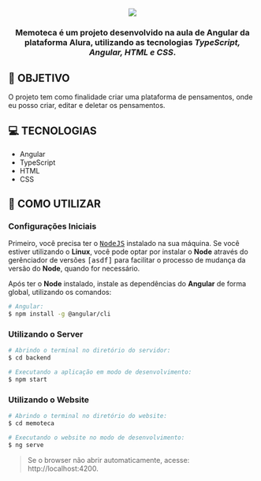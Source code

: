 <h1 align=center>
<img src="https://user-images.githubusercontent.com/75194076/203121294-1305b663-fc86-4a0d-b559-9162e7117224.jpg" />
</h1>



<h3 align="center">

Memoteca é um projeto desenvolvido na aula de Angular da plataforma Alura, utilizando as tecnologias ***TypeScript, Angular, HTML e CSS***.

</h3>

## **:rocket: OBJETIVO**

O projeto tem como finalidade criar uma plataforma de pensamentos, onde eu posso criar, editar e deletar os pensamentos. 

<!-- 
  ...
  Local Reservado para o GIF do projeto rodando.
  ...
-->

## **:computer: TECNOLOGIAS**

-  Angular
-  TypeScript
-  HTML
-  CSS

## **:wine_glass: COMO UTILIZAR**

### Configurações Iniciais

Primeiro, você precisa ter o <kbd>[NodeJS](https://nodejs.org/en/download/)</kbd> instalado na sua máquina. 
Se você estiver utilizando o **Linux**, você pode optar por instalar o **Node** através do gerênciador de versões <kbd>[asdf]</kbd> para facilitar o processo de mudança da versão do **Node**, quando for necessário.

Após ter o **Node** instalado, instale as dependências do **Angular** de forma global, utilizando os comandos:

```sh
# Angular:
$ npm install -g @angular/cli

```

### Utilizando o Server

```sh
# Abrindo o terminal no diretório do servidor:
$ cd backend

# Executando a aplicação em modo de desenvolvimento:
$ npm start

```

### Utilizando o Website

```sh
# Abrindo o terminal no diretório do website:
$ cd memoteca

# Executando o website no modo de desenvolvimento:
$ ng serve
```

> Se o browser não abrir automaticamente, acesse: http://localhost:4200.


